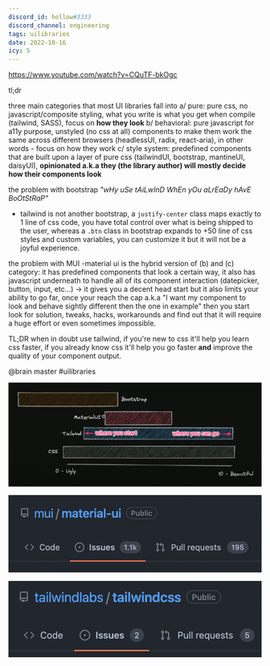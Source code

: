 ```yaml
---
discord_id: hollow#3333
discord_channel: engineering
tags: uilibraries
date: 2022-10-16
icy: 5
---
```


https://www.youtube.com/watch?v=CQuTF-bkOgc

tl;dr

three main categories that most UI libraries fall into
a/ pure:  pure css, no javascript/composite styling, what you write is what you get when compile  (tailwind, SASS), focus on **how they look**
b/ behavioral: pure javascript for a11y purpose, unstyled (no css at all) components to make them work the same across different browsers (headlessUI, radix, react-aria), in other words - focus on how they work
c/ style system: predefined components that are built upon a layer of pure css (tailwindUI, bootstrap, mantineUI, daisyUI), **opinionated a.k.a they (the library author) will mostly decide how their components look**  

the problem with bootstrap
*"wHy uSe tAiLwInD WhEn yOu aLrEaDy hAvE BoOtStRaP"*
- tailwind is not another bootstrap, a `justify-center` class maps exactly to 1 line of css code, you have total control over what is being shipped to the user, whereas a `.btn` class in bootstrap expands to +50 line of css styles and custom variables, you can customize it but it will not be a joyful experience.

the problem with MUI
-material ui is the hybrid version of (b) and (c) category: it has predefined components that look a certain way, it also has javascript underneath to handle all of its component interaction (datepicker, button, input, etc...) -> it gives you a decent head start but it also limits your ability to go far, once your reach the cap a.k.a "I want my component to look and behave sightly different then the one in example" then you start look for solution, tweaks, hacks, workarounds and find out that it will require a huge effort or even sometimes impossible.

TL;DR when in doubt use tailwind, if you're new to css it'll help you learn css faster, if you already know css it'll help you go faster **and** improve the quality of your component output.

@brain master 
#uilibraries

![css](<../_assets/Fleeting note/the-best-of-css-tldr-1.png>)

![css2](<../_assets/Fleeting note/the-best-of-css-tldr-2.png>)

![css3](<../_assets/Fleeting note/the-best-of-css-tldr-3.png>)